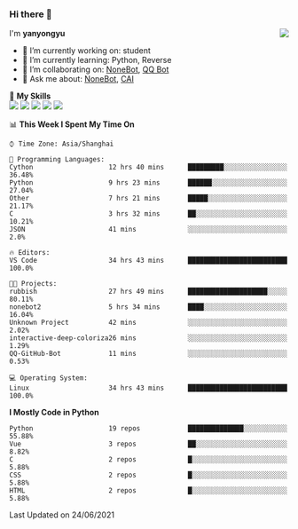 ### Hi there 👋

<a href="#">
  <img align="right" src="https://github-readme-stats.vercel.app/api?username=yanyongyu&count_private=true&show_icons=true&bg_color=15,f2f7fd,E0EAFC" />
</a>

I'm **yanyongyu**

- 🔭 I’m currently working on: student
- 🌱 I’m currently learning: Python, Reverse
- 👯 I’m collaborating on: [NoneBot](https://github.com/nonebot), [QQ Bot](https://github.com/Mrs4s/go-cqhttp)
- 💬 Ask me about: [NoneBot](https://github.com/nonebot), [CAI](https://github.com/cscs181/CAI)

🌟 **My Skills**  
![](https://img.shields.io/badge/-Python-3e74a2?style=flat-square&logo=Python&logoColor=fff)
![](https://img.shields.io/badge/-Vue-4fc08d?style=flat-square&logo=Vue.js&logoColor=fff)
![](https://img.shields.io/badge/-Node.js-339933?style=flat-square&logo=Node.js&logoColor=fff)
![](https://img.shields.io/badge/-Docker-2496ED?style=flat-square&logo=Docker&logoColor=fff)
![](https://img.shields.io/badge/-Linux-000000?style=flat-square&logo=Linux&logoColor=fff)

<!--START_SECTION:waka-->
📊 **This Week I Spent My Time On** 

```text
⌚︎ Time Zone: Asia/Shanghai

💬 Programming Languages: 
Cython                   12 hrs 40 mins      █████████░░░░░░░░░░░░░░░░   36.48% 
Python                   9 hrs 23 mins       ██████░░░░░░░░░░░░░░░░░░░   27.04% 
Other                    7 hrs 21 mins       █████░░░░░░░░░░░░░░░░░░░░   21.17% 
C                        3 hrs 32 mins       ██░░░░░░░░░░░░░░░░░░░░░░░   10.21% 
JSON                     41 mins             ░░░░░░░░░░░░░░░░░░░░░░░░░   2.0%

🔥 Editors: 
VS Code                  34 hrs 43 mins      █████████████████████████   100.0%

🐱‍💻 Projects: 
rubbish                  27 hrs 49 mins      ████████████████████░░░░░   80.11% 
nonebot2                 5 hrs 34 mins       ████░░░░░░░░░░░░░░░░░░░░░   16.04% 
Unknown Project          42 mins             ░░░░░░░░░░░░░░░░░░░░░░░░░   2.02% 
interactive-deep-coloriza26 mins             ░░░░░░░░░░░░░░░░░░░░░░░░░   1.29% 
QQ-GitHub-Bot            11 mins             ░░░░░░░░░░░░░░░░░░░░░░░░░   0.53%

💻 Operating System: 
Linux                    34 hrs 43 mins      █████████████████████████   100.0%

```

**I Mostly Code in Python** 

```text
Python                   19 repos            ██████████████░░░░░░░░░░░   55.88% 
Vue                      3 repos             ██░░░░░░░░░░░░░░░░░░░░░░░   8.82% 
C                        2 repos             █░░░░░░░░░░░░░░░░░░░░░░░░   5.88% 
CSS                      2 repos             █░░░░░░░░░░░░░░░░░░░░░░░░   5.88% 
HTML                     2 repos             █░░░░░░░░░░░░░░░░░░░░░░░░   5.88%

```



 Last Updated on 24/06/2021
<!--END_SECTION:waka-->
